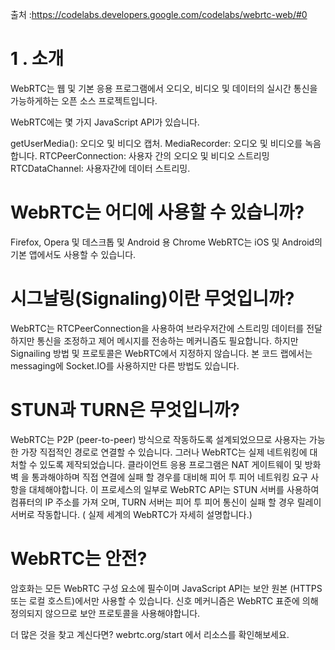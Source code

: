 출처 :https://codelabs.developers.google.com/codelabs/webrtc-web/#0


# 1 . 소개

WebRTC는 웹 및 기본 응용 프로그램에서 오디오, 비디오 및 데이터의 실시간 통신을 가능하게하는 오픈 소스 프로젝트입니다.

WebRTC에는 몇 가지 JavaScript API가 있습니다.

getUserMedia(): 오디오 및 비디오 캡처.
MediaRecorder: 오디오 및 비디오를 녹음합니다.
RTCPeerConnection: 사용자 간의 오디오 및 비디오 스트리밍
RTCDataChannel: 사용자간에 데이터 스트리밍.

# WebRTC는 어디에 사용할 수 있습니까?
Firefox, Opera 및 데스크톱 및 Android 용 Chrome WebRTC는 iOS 및 Android의 기본 앱에서도 사용할 수 있습니다.

# 시그날링(Signaling)이란 무엇입니까?
WebRTC는 RTCPeerConnection을 사용하여 브라우저간에 스트리밍 데이터를 전달하지만 통신을 조정하고 제어 메시지를 전송하는 메커니즘도 필요합니다. 
하지만 Signailing 방법 및 프로토콜은 WebRTC에서 지정하지 않습니다. 본 코드 랩에서는 messaging에 Socket.IO를 사용하지만 다른 방법도 있습니다.

# STUN과 TURN은 무엇입니까?
WebRTC는 P2P (peer-to-peer) 방식으로 작동하도록 설계되었으므로 사용자는 가능한 가장 직접적인 경로로 연결할 수 있습니다.
그러나 WebRTC는 실제 네트워킹에 대처할 수 있도록 제작되었습니다. 
클라이언트 응용 프로그램은 NAT 게이트웨이 및 방화벽 을 통과해야하며 직접 연결에 실패 할 경우를 대비해 피어 투 피어 네트워킹 요구 사항을 대체해야합니다. 이 프로세스의 일부로 WebRTC API는 STUN 서버를 사용하여 컴퓨터의 IP 주소를 가져 오며, TURN 서버는 피어 투 피어 통신이 실패 할 경우 릴레이 서버로 작동합니다. ( 실제 세계의 WebRTC가 자세히 설명합니다.)

# WebRTC는 안전?
암호화는 모든 WebRTC 구성 요소에 필수이며 JavaScript API는 보안 원본 (HTTPS 또는 로컬 호스트)에서만 사용할 수 있습니다. 
신호 메커니즘은 WebRTC 표준에 의해 정의되지 않으므로 보안 프로토콜을 사용해야합니다.

더 많은 것을 찾고 계신다면? webrtc.org/start 에서 리소스를 확인해보세요.
